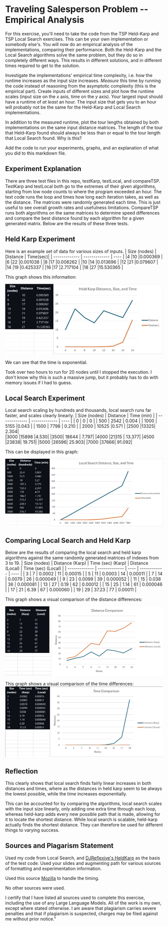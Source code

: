 # Traveling Salesperson Problem -- Empirical Analysis

For this exercise, you'll need to take the code from the TSP Held-Karp and TSP
Local Search exercises. This can be your own implementation or somebody else's.
You will now do an empirical analysis of the implementations, comparing their
performance. Both the Held-Karp and the Local Search algorithms solve the same
problem, but they do so in completely different ways. This results in different
solutions, and in different times required to get to the solution.

Investigate the implementations' empirical time complexity, i.e. how the runtime
increases as the input size increases. *Measure* this time by running the code
instead of reasoning from the asymptotic complexity (this is the empirical
part). Create inputs of different sizes and plot how the runtime scales (input
size on the $x$ axis, time on the $y$ axis). Your largest input should have a
runtime of *at least* an hour. The input size that gets you to an hour will
probably not be the same for the Held-Karp and Local Search implementations.

In addition to the measured runtime, plot the tour lengths obtained by both
implementations on the same input distance matrices. The length of the tour that
Held-Karp found should always be less than or equal to the tour length that
Local Search found. Why is this?

Add the code to run your experiments, graphs, and an explanation of what you did
to this markdown file.

## Experiment Explanation
There are three test files in this repo, testKarp, testLocal, and compareTSP. TestKarp and testLocal both go to the extremes of their given algorithms, starting from low node counts to where the program exceeded an hour. The test code runs the loop and times how long each iteration takes, as well as the distance. The matrices were randomly generated each time. This is just useful to see overall growth rates and usefulness limitations. CompareTSP runs both algorithms on the same matrices to determine speed differences and compare the best distance found by each algorithm for a given generated matrix. Below are the results of these three tests.



## Held Karp Experiment
Here is an example set of data for various sizes of inputs.
| Size (nodes) | Distance | Time(sec)|
| ------------- | ------------- | ---- |
|4 |10 |0.000369  |
|6 |22 |0.001038  |
|8 |17 |0.008262  |
|10 |14 |0.013696  |
|12 |21 |0.079607  |
|14 |19 |0.425337  |
|16 |17 |2.717104  |
|18 |27 |15.530365  |

This graph shows this information:

![karp graph](HeldKarpTiming.JPG)

We can see that the time is exponential.

Took over two hours to run for 20 nodes until I stopped the execution. I don't know why this is such a massive jump, but it probably has to do with memory issues if I had to guess.

## Local Search Experiment
Local search scaling by hundreds and thousands, local search runs far faster, and scales clearly linearly.
| Size (nodes)  | Distance | Time (min) |
| ------------- | ------------- | ---- |
|  0 | 0  | 0 |
|  500 | 2542  | 0.004 |
|  1000 | 5155  |0.043  |
|  1500 | 7798  | 0.210 |
|  2000 | 10525  |0.571  |
|2500	|13325|			2.304|	
|3000	|15898			|4.530|
|3500|	18644		|	7.797|
|4000	|21315	|		13.377|
|4500	|23838|			19.751|
|5000	|26596|			25.903|
|7000 |37666| 91.092|

This can be displayed in this graph:

![local graph](LocalSearchTiming.JPG)

## Comparing Local Search and Held Karp
Below are the results of comparing the local search and held karp algorithms against the same randomly generated matrices of indexes from 3 to 19.
| Size (nodes)  | Distance (Karp) | Time (sec) (Karp) | Distance (Local) | Time (sec) (Local) |
| ------------- | ------------- | ---- | ------------ | ---- |
| 3   | 7  | 0.0002   | 11  | 0.00015  |
| 5   | 11  | 0.0003   | 14  | 0.00011    |
| 7   | 14  | 0.0079   | 26  | 0.000049   |
| 9   | 23  | 0.0099   | 39  | 0.000052   |
| 11  | 15  | 0.038   | 36  | 0.000081   |
| 13  | 27  | 0.19   | 62  | 0.00012   |
| 15  | 25  | 1.14   | 61  | 0.000046  |
| 17  | 21  | 6.39   | 67  | 0.000060  |
| 19  | 29  | 37.23   | 77  | 0.00011  |

This graph shows a visual comparison of the distance differences:

![distance graph](DistanceComparison.JPG)

This graph shows a visual comparison of the time differences:
![time_graph](TimeComparison.JPG)

## Reflection

This clearly shows that local search finds fairly linear increases in both distances and times, where as the distances in held karp seem to be always the lowest possible, while the time increases exponentially. 

This can be accounted for by comparing the algorithms, local search scales with the input size linearly, only adding one extra time through each loop, whereas held-karp adds every new possible path that is made, allowing for it to locate the shortest distance. While local search is scalable, held-karp actually finds the shortest distance. They can therefore be used for different things to varying success. 

## Sources and Plagarism Statement
Used my code from Local Search, and [DJReflexive's HeldKarp](https://github.com/COSC3020/tsp-held-karp-DJReflexive/blob/main/code.js) as the basis of the test code. Used your slides and augmenting path for various sources of formatting and experimentation information.

Used this source [Mozilla](https://developer.mozilla.org/en-US/docs/Web/JavaScript/Reference/Global_Objects/Date/now) to handle the timing.

No other sources were used.

I certify that I have listed all sources used to complete this exercise, including the use of any Large Language Models. All of the work is my own, except where stated otherwise. I am aware that plagiarism carries severe penalties and that if plagiarism is suspected, charges may be filed against me without prior notice."
